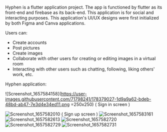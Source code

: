 Hyphen is a flutter application project. The app is functioned by flutter as its front-end and firebase as its back-end.
This application is for social and interacting purposes. 
This application's UI/UX designs were first initialized by both Figma and Canva applications.

Users can:
  - Create accounts 
  - Post pictures 
  - Create images 
  - Collaborate with other users for creating or editing images in a virtual room 
  - Interacting with other users such as chatting, following, liking others' work, etc.
  
  
  Hyphen application:
  
![Screenshot_1657584158](https://user-images.githubusercontent.com/71798241/178379027-1d9a9a62-bdeb-48bd-ab47-7e3d4e34ed11.png =250x250)
( Sign in screen )


![Screenshot_1657582010](https://user-images.githubusercontent.com/71798241/178379159-92d83d38-f0ae-4a06-84fb-4c73f058de65.png)
( Sign up screen )
![Screenshot_1657583161](https://user-images.githubusercontent.com/71798241/178379205-a53da2e5-9ca0-49fc-bb02-f6447b9d88d6.png)
![Screenshot_1657582613](https://user-images.githubusercontent.com/71798241/178379170-e0f8c9e6-048a-4e9e-82cf-b6bbdebf253b.png)
![Screenshot_1657582720](https://user-images.githubusercontent.com/71798241/178379174-df3e1d0f-43d7-447c-ae48-480ee2678577.png)
![Screenshot_1657582729](https://user-images.githubusercontent.com/71798241/178379182-a45e4ad0-de1a-48af-b4cf-67ca52ba3f2e.png)
![Screenshot_1657582731](https://user-images.githubusercontent.com/71798241/178379189-e223040e-fc0e-4f9d-bb7a-dd132b8a0dc8.png)

